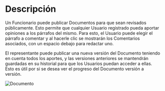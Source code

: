 # Descripción

Un Funcionario puede publicar Documentos para que sean revisados públicamente. Esto permite que cualquier Usuario 
registrado pueda aportar opiniones a los párrafos del mismo. Para esto, el Usuario puede elegir el párrafo a comentar 
y al hacerle clic se mostrarán los Comentarios asociados, con un espacio debajo para redactar uno.

El representante puede publicar una nueva versión del Documento teniendo en cuenta todos los aportes, y las versiones 
anteriores se mantendrán guardadas en su historial para que los Usuarios puedan acceder a ellas. Esto es útil por si 
se desea ver el progreso del Documento versión a versión.

![Documento](/img/documento.png)